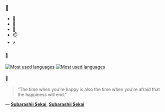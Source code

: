 ### 👋

- 🔭
- 🌱
- 💬
- 📫
- ⚡

#### 🧏

[![Most used languages](https://github-readme-stats-aynah.vercel.app/api/top-langs/?username=aynh&theme=solarized-dark&langs_count=6&layout=compact&hide_title=true)](https://github.com/anuraghazra/github-readme-stats#gh-dark-mode-only)
[![Most used languages](https://github-readme-stats-aynah.vercel.app/api/top-langs/?username=aynh&theme=solarized-light&langs_count=6&layout=compact&hide_title=true)](https://github.com/anuraghazra/github-readme-stats#gh-light-mode-only)

#### 💬

> "The time when you're happy is also the time when you're afraid that the happiness will end."

&mdash; [**Subarashii Sekai**](https://myanimelist.net/character.php?q=Subarashii%20Sekai&cat=character), [**Subarashii Sekai**](https://myanimelist.net/search/all?q=Subarashii%20Sekai&cat=all)

